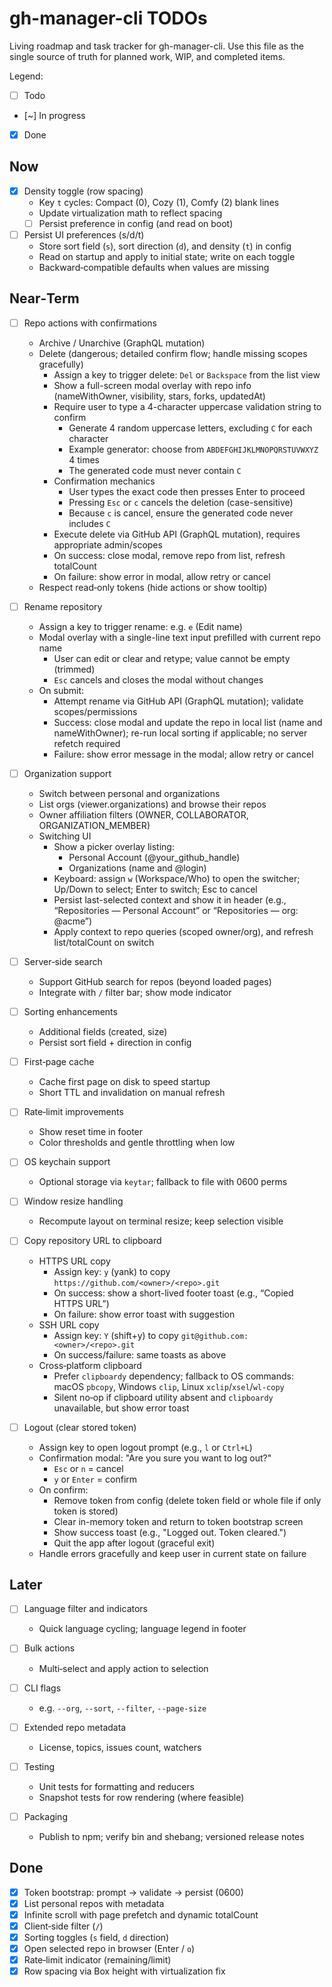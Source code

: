 # gh-manager-cli TODOs

Living roadmap and task tracker for gh-manager-cli. Use this file as the single source of truth for planned work, WIP, and completed items.

Legend:
- [ ] Todo
- [~] In progress
- [x] Done

## Now

- [x] Density toggle (row spacing)
  - Key `t` cycles: Compact (0), Cozy (1), Comfy (2) blank lines
  - Update virtualization math to reflect spacing
  - [ ] Persist preference in config (and read on boot)

- [ ] Persist UI preferences (s/d/t)
  - Store sort field (`s`), sort direction (`d`), and density (`t`) in config
  - Read on startup and apply to initial state; write on each toggle
  - Backward‑compatible defaults when values are missing

## Near‑Term

- [ ] Repo actions with confirmations
  - Archive / Unarchive (GraphQL mutation)
  - Delete (dangerous; detailed confirm flow; handle missing scopes gracefully)
    - Assign a key to trigger delete: `Del` or `Backspace` from the list view
    - Show a full-screen modal overlay with repo info (nameWithOwner, visibility, stars, forks, updatedAt)
    - Require user to type a 4-character uppercase validation string to confirm
      - Generate 4 random uppercase letters, excluding `C` for each character
      - Example generator: choose from `ABDEFGHIJKLMNOPQRSTUVWXYZ` 4 times
      - The generated code must never contain `C`
    - Confirmation mechanics
      - User types the exact code then presses Enter to proceed
      - Pressing `Esc` or `c` cancels the deletion (case-sensitive)
      - Because `c` is cancel, ensure the generated code never includes `C`
    - Execute delete via GitHub API (GraphQL mutation), requires appropriate admin/scopes
    - On success: close modal, remove repo from list, refresh totalCount
    - On failure: show error in modal, allow retry or cancel
  - Respect read‑only tokens (hide actions or show tooltip)

- [ ] Rename repository
  - Assign a key to trigger rename: e.g. `e` (Edit name)
  - Modal overlay with a single-line text input prefilled with current repo name
    - User can edit or clear and retype; value cannot be empty (trimmed)
    - `Esc` cancels and closes the modal without changes
  - On submit:
    - Attempt rename via GitHub API (GraphQL mutation); validate scopes/permissions
    - Success: close modal and update the repo in local list (name and nameWithOwner); re-run local sorting if applicable; no server refetch required
    - Failure: show error message in the modal; allow retry or cancel

- [ ] Organization support
  - Switch between personal and organizations
  - List orgs (viewer.organizations) and browse their repos
  - Owner affiliation filters (OWNER, COLLABORATOR, ORGANIZATION_MEMBER)
  - Switching UI
    - Show a picker overlay listing:
      - Personal Account (@your_github_handle)
      - Organizations (name and @login)
    - Keyboard: assign `w` (Workspace/Who) to open the switcher; Up/Down to select; Enter to switch; Esc to cancel
    - Persist last-selected context and show it in header (e.g., “Repositories — Personal Account” or “Repositories — org: @acme”)
    - Apply context to repo queries (scoped owner/org), and refresh list/totalCount on switch

- [ ] Server‑side search
  - Support GitHub search for repos (beyond loaded pages)
  - Integrate with `/` filter bar; show mode indicator

- [ ] Sorting enhancements
  - Additional fields (created, size)
  - Persist sort field + direction in config

- [ ] First‑page cache
  - Cache first page on disk to speed startup
  - Short TTL and invalidation on manual refresh

- [ ] Rate‑limit improvements
  - Show reset time in footer
  - Color thresholds and gentle throttling when low

- [ ] OS keychain support
  - Optional storage via `keytar`; fallback to file with 0600 perms

- [ ] Window resize handling
  - Recompute layout on terminal resize; keep selection visible

- [ ] Copy repository URL to clipboard
  - HTTPS URL copy
    - Assign key: `y` (yank) to copy `https://github.com/<owner>/<repo>.git`
    - On success: show a short-lived footer toast (e.g., “Copied HTTPS URL”)
    - On failure: show error toast with suggestion
  - SSH URL copy
    - Assign key: `Y` (shift+y) to copy `git@github.com:<owner>/<repo>.git`
    - On success/failure: same toasts as above
  - Cross‑platform clipboard
    - Prefer `clipboardy` dependency; fallback to OS commands: macOS `pbcopy`, Windows `clip`, Linux `xclip`/`xsel`/`wl-copy`
    - Silent no‑op if clipboard utility absent and `clipboardy` unavailable, but show error toast

- [ ] Logout (clear stored token)
  - Assign key to open logout prompt (e.g., `l` or `Ctrl+L`)
  - Confirmation modal: "Are you sure you want to log out?"
    - `Esc` or `n` = cancel
    - `y` or `Enter` = confirm
  - On confirm:
    - Remove token from config (delete token field or whole file if only token is stored)
    - Clear in-memory token and return to token bootstrap screen
    - Show success toast (e.g., "Logged out. Token cleared.")
    - Quit the app after logout (graceful exit)
  - Handle errors gracefully and keep user in current state on failure

## Later

- [ ] Language filter and indicators
  - Quick language cycling; language legend in footer

- [ ] Bulk actions
  - Multi‑select and apply action to selection

- [ ] CLI flags
  - e.g. `--org`, `--sort`, `--filter`, `--page-size`

- [ ] Extended repo metadata
  - License, topics, issues count, watchers

- [ ] Testing
  - Unit tests for formatting and reducers
  - Snapshot tests for row rendering (where feasible)

- [ ] Packaging
  - Publish to npm; verify bin and shebang; versioned release notes

## Done

- [x] Token bootstrap: prompt → validate → persist (0600)
- [x] List personal repos with metadata
- [x] Infinite scroll with page prefetch and dynamic totalCount
- [x] Client‑side filter (`/`)
- [x] Sorting toggles (`s` field, `d` direction)
- [x] Open selected repo in browser (Enter / `o`)
- [x] Rate‑limit indicator (remaining/limit)
- [x] Row spacing via Box height with virtualization fix
